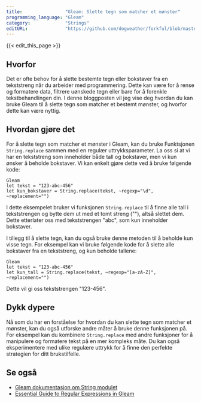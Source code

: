 ```yaml
---
title:                "Gleam: Slette tegn som matcher et mønster"
programming_language: "Gleam"
category:             "Strings"
editURL:              "https://github.com/dogweather/forkful/blob/master/content/no/gleam/deleting-characters-matching-a-pattern.md"
---
```


{{< edit_this_page >}}

## Hvorfor

Det er ofte behov for å slette bestemte tegn eller bokstaver fra en tekststreng når du arbeider med programmering. Dette kan være for å rense og formatere data, filtrere uønskede tegn eller bare for å forenkle tekstbehandlingen din. I denne bloggposten vil jeg vise deg hvordan du kan bruke Gleam til å slette tegn som matcher et bestemt mønster, og hvorfor dette kan være nyttig.

## Hvordan gjøre det

For å slette tegn som matcher et mønster i Gleam, kan du bruke Funktsjonen `String.replace` sammen med en regulær uttrykksparameter. La oss si at vi har en tekststreng som inneholder både tall og bokstaver, men vi kun ønsker å beholde bokstaver. Vi kan enkelt gjøre dette ved å bruke følgende kode:

```
Gleam
let tekst = "123-abc-456"
let kun_bokstaver = String.replace(tekst, ~regexp="\d", ~replacement="")
```

I dette eksempelet bruker vi funksjonen `String.replace` til å finne alle tall i tekststrengen og bytte dem ut med et tomt streng (""), altså slettet dem. Dette etterlater oss med tekststrengen "abc", som kun inneholder bokstaver.

I tillegg til å slette tegn, kan du også bruke denne metoden til å beholde kun visse tegn. For eksempel kan vi bruke følgende kode for å slette alle bokstaver fra en tekststreng, og kun beholde tallene:

```
Gleam
let tekst = "123-abc-456"
let kun_tall = String.replace(tekst, ~regexp="[a-zA-Z]", ~replacement="")
```

Dette vil gi oss tekststrengen "123-456".

## Dykk dypere

Nå som du har en forståelse for hvordan du kan slette tegn som matcher et mønster, kan du også utforske andre måter å bruke denne funksjonen på. For eksempel kan du kombinere `String.replace` med andre funksjoner for å manipulere og formatere tekst på en mer kompleks måte. Du kan også eksperimentere med ulike regulære uttrykk for å finne den perfekte strategien for ditt brukstilfelle.

## Se også

- [Gleam dokumentasjon om String modulet](https://gleam.run/documentation/std_lib/string/)
- [Essential Guide to Regular Expressions in Gleam](https://medium.com/@gleamlang/an-essential-guide-to-regular-expressions-in-gleam-72f24c1320f8)